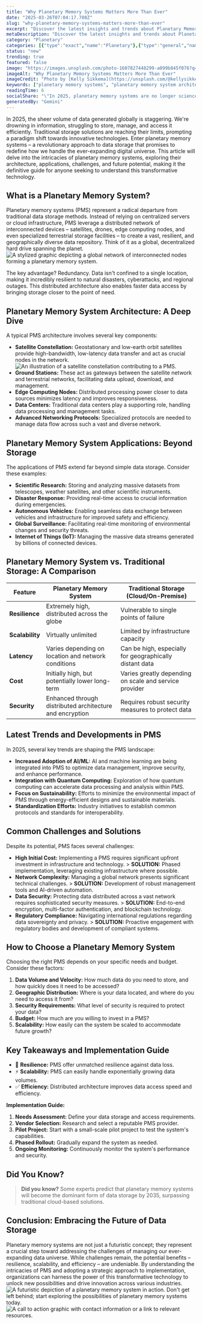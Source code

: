 ```yaml
---
title: "Why Planetary Memory Systems Matters More Than Ever"
date: "2025-03-26T07:04:17.708Z"
slug: "why-planetary-memory-systems-matters-more-than-ever"
excerpt: "Discover the latest insights and trends about Planetary Memory Systems. This comprehensive guide covers everything you need to know about Planetary Memory Systems in 2025."
metaDescription: "Discover the latest insights and trends about Planetary Memory Systems. This comprehensive guide covers everything you need to know about Planetary Memory ..."
category: "Planetary"
categories: [{"type":"exact","name":"Planetary"},{"type":"general","name":"Data Science"},{"type":"medium","name":"Data Management"},{"type":"specific","name":"Archival Systems"},{"type":"niche","name":"Long-Term Storage"}]
status: "new"
trending: true
featured: false
image: "https://images.unsplash.com/photo-1607827448299-a099b845f076?q=85&w=1200&fit=max&fm=webp&auto=compress"
imageAlt: "Why Planetary Memory Systems Matters More Than Ever"
imageCredit: "Photo by [Kelly Sikkema](https://unsplash.com/@kellysikkema) on Unsplash"
keywords: ["planetary memory systems", "planetary memory system architecture", "buy planetary memory system", "planetary memory system cost", "planetary memory system applications", "what is planetary memory system", "planetary memory system vs traditional storage", "best planetary memory system", "planetary memory system review", "how to choose a planetary memory system"]
readingTime: 6
socialShare: "\"In 2025, planetary memory systems are no longer science fiction; they're redefining how we store and access the world's data, offering unprecedented resilience and scalability.\""
generatedBy: "Gemini"
---
```




In 2025, the sheer volume of data generated globally is staggering.  We're drowning in information, struggling to store, manage, and access it efficiently.  Traditional storage solutions are reaching their limits, prompting a paradigm shift towards innovative technologies. Enter planetary memory systems – a revolutionary approach to data storage that promises to redefine how we handle the ever-expanding digital universe. This article will delve into the intricacies of planetary memory systems, exploring their architecture, applications, challenges, and future potential, making it the definitive guide for anyone seeking to understand this transformative technology.

## What is a Planetary Memory System?

Planetary memory systems (PMS) represent a radical departure from traditional data storage methods. Instead of relying on centralized servers or cloud infrastructure, PMS leverage a distributed network of interconnected devices – satellites, drones, edge computing nodes, and even specialized terrestrial storage facilities – to create a vast, resilient, and geographically diverse data repository.  Think of it as a global, decentralized hard drive spanning the planet. ![A stylized graphic depicting a global network of interconnected nodes forming a planetary memory system.](https://images.unsplash.com/photo-1607827448299-a099b845f076?q=85&w=1200&fit=max&fm=webp&auto=compress)

The key advantage?  Redundancy. Data isn't confined to a single location, making it incredibly resilient to natural disasters, cyberattacks, and regional outages.  This distributed architecture also enables faster data access by bringing storage closer to the point of need.

## Planetary Memory System Architecture: A Deep Dive

A typical PMS architecture involves several key components:

* **Satellite Constellation:**  Geostationary and low-earth orbit satellites provide high-bandwidth, low-latency data transfer and act as crucial nodes in the network. ![An illustration of a satellite constellation contributing to a PMS.](https://images.unsplash.com/photo-1607827447604-d9a8c439186e?q=85&w=1200&fit=max&fm=webp&auto=compress)
* **Ground Stations:** These act as gateways between the satellite network and terrestrial networks, facilitating data upload, download, and management.
* **Edge Computing Nodes:** Distributed processing power closer to data sources minimizes latency and improves responsiveness.
* **Data Centers:**  Traditional data centers play a supporting role, handling data processing and management tasks.
* **Advanced Networking Protocols:**  Specialized protocols are needed to manage data flow across such a vast and diverse network.

## Planetary Memory System Applications: Beyond Storage

The applications of PMS extend far beyond simple data storage.  Consider these examples:

* **Scientific Research:**  Storing and analyzing massive datasets from telescopes, weather satellites, and other scientific instruments.
* **Disaster Response:**  Providing real-time access to crucial information during emergencies.
* **Autonomous Vehicles:**  Enabling seamless data exchange between vehicles and infrastructure for improved safety and efficiency.
* **Global Surveillance:**  Facilitating real-time monitoring of environmental changes and security threats.
* **Internet of Things (IoT):**  Managing the massive data streams generated by billions of connected devices.

## Planetary Memory System vs. Traditional Storage: A Comparison

| Feature          | Planetary Memory System                               | Traditional Storage (Cloud/On-Premise)                  |
|-----------------|-------------------------------------------------------|---------------------------------------------------------|
| **Resilience**    | Extremely high, distributed across the globe           | Vulnerable to single points of failure                    |
| **Scalability**   | Virtually unlimited                                   | Limited by infrastructure capacity                        |
| **Latency**       | Varies depending on location and network conditions     | Can be high, especially for geographically distant data |
| **Cost**         | Initially high, but potentially lower long-term         | Varies greatly depending on scale and service provider    |
| **Security**      | Enhanced through distributed architecture and encryption | Requires robust security measures to protect data         |

## Latest Trends and Developments in PMS

In 2025, several key trends are shaping the PMS landscape:

* **Increased Adoption of AI/ML:**  AI and machine learning are being integrated into PMS to optimize data management, improve security, and enhance performance.
* **Integration with Quantum Computing:**  Exploration of how quantum computing can accelerate data processing and analysis within PMS.
* **Focus on Sustainability:**  Efforts to minimize the environmental impact of PMS through energy-efficient designs and sustainable materials.
* **Standardization Efforts:**  Industry initiatives to establish common protocols and standards for interoperability.

## Common Challenges and Solutions

Despite its potential, PMS faces several challenges:

* **High Initial Cost:** Implementing a PMS requires significant upfront investment in infrastructure and technology.  > **SOLUTION:**  Phased implementation, leveraging existing infrastructure where possible.
* **Network Complexity:**  Managing a global network presents significant technical challenges.  > **SOLUTION:**  Development of robust management tools and AI-driven automation.
* **Data Security:**  Protecting data distributed across a vast network requires sophisticated security measures.  > **SOLUTION:**  End-to-end encryption, multi-factor authentication, and blockchain technology.
* **Regulatory Compliance:**  Navigating international regulations regarding data sovereignty and privacy.  > **SOLUTION:**  Proactive engagement with regulatory bodies and development of compliant systems.

## How to Choose a Planetary Memory System

Choosing the right PMS depends on your specific needs and budget. Consider these factors:

1. **Data Volume and Velocity:** How much data do you need to store, and how quickly does it need to be accessed?
2. **Geographic Distribution:** Where is your data located, and where do you need to access it from?
3. **Security Requirements:** What level of security is required to protect your data?
4. **Budget:** How much are you willing to invest in a PMS?
5. **Scalability:** How easily can the system be scaled to accommodate future growth?

## Key Takeaways and Implementation Guide

* 🔑 **Resilience:** PMS offer unmatched resilience against data loss.
* ⚡ **Scalability:**  PMS can easily handle exponentially growing data volumes.
* ✅ **Efficiency:**  Distributed architecture improves data access speed and efficiency.

**Implementation Guide:**

1. **Needs Assessment:**  Define your data storage and access requirements.
2. **Vendor Selection:**  Research and select a reputable PMS provider.
3. **Pilot Project:**  Start with a small-scale pilot project to test the system's capabilities.
4. **Phased Rollout:**  Gradually expand the system as needed.
5. **Ongoing Monitoring:**  Continuously monitor the system's performance and security.

##  Did You Know?

>**Did you know?** Some experts predict that planetary memory systems will become the dominant form of data storage by 2035, surpassing traditional cloud-based solutions.

## Conclusion: Embracing the Future of Data Storage

Planetary memory systems are not just a futuristic concept; they represent a crucial step toward addressing the challenges of managing our ever-expanding data universe. While challenges remain, the potential benefits – resilience, scalability, and efficiency – are undeniable. By understanding the intricacies of PMS and adopting a strategic approach to implementation, organizations can harness the power of this transformative technology to unlock new possibilities and drive innovation across various industries. ![A futuristic depiction of a planetary memory system in action.](https://images.unsplash.com/photo-1598146621261-7cdbb2b30d4b?q=85&w=1200&fit=max&fm=webp&auto=compress)  Don't get left behind; start exploring the possibilities of planetary memory systems today.  ![A call to action graphic with contact information or a link to relevant resources.](https://images.unsplash.com/photo-1659535871577-5b6e30dc3c9b?q=85&w=1200&fit=max&fm=webp&auto=compress)

